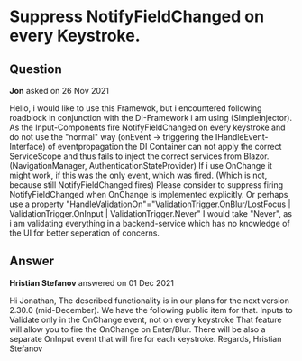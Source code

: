 # Suppress NotifyFieldChanged on every Keystroke.

## Question

**Jon** asked on 26 Nov 2021

Hello, i would like to use this Framewok, but i encountered following roadblock in conjunction with the DI-Framework i am using (SimpleInjector). As the Input-Components fire NotifyFieldChanged on every keystroke and do not use the "normal" way (onEvent -> triggering the IHandleEvent-Interface) of eventpropagation the DI Container can not apply the correct ServiceScope and thus fails to inject the correct services from Blazor. (NavigationManager, AuthenticationStateProvider) If i use OnChange it might work, if this was the only event, which was fired. (Which is not, because still NotifyFieldChanged fires) Please consider to suppress firing NotifyFieldChanged when OnChange is implemented explicitly. Or perhaps use a property "HandleValidationOn"="ValidationTrigger.OnBlur/LostFocus | ValidationTrigger.OnInput | ValidationTrigger.Never" I would take "Never", as i am validating everything in a backend-service which has no knowledge of the UI for better seperation of concerns.

## Answer

**Hristian Stefanov** answered on 01 Dec 2021

Hi Jonathan, The described functionality is in our plans for the next version 2.30.0 (mid-December). We have the following public item for that. Inputs to Validate only in the OnChange event, not on every keystroke That feature will allow you to fire the OnChange on Enter/Blur. There will be also a separate OnInput event that will fire for each keystroke. Regards, Hristian Stefanov
